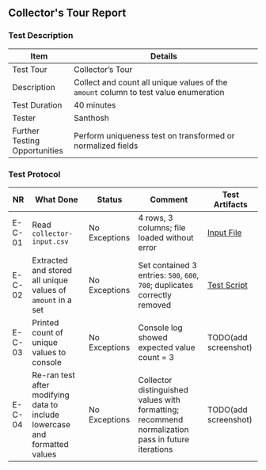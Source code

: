 ## **Collector's Tour Report**

### Test Description

| Item                               | Details                                                                              |
| ---------------------------------- | ------------------------------------------------------------------------------------ |
| Test Tour                          | Collector’s Tour                                                                     |
| Description                        | Collect and count all unique values of the `amount` column to test value enumeration |
| Test Duration                      | 40 minutes                                                                           |
| Tester                             | Santhosh                                                                             |
| Further Testing <br> Opportunities | Perform uniqueness test on transformed or normalized fields                          |

### Test Protocol

| NR  | What Done                                                                  | Status        | Comment                                                                                           | Test Artifacts                                   |
| --- | -------------------------------------------------------------------------- | ------------- | ------------------------------------------------------------------------------------------------- | ------------------------------------------------ |
| E-C-01   | Read `collector-input.csv`                                                 | No Exceptions | 4 rows, 3 columns; file loaded without error                                                      | [Input File](./Tests/inputs/collector-input.csv) |
| E-C-02   | Extracted and stored all unique values of `amount` in a set                | No Exceptions | Set contained 3 entries: `500`, `600`, `700`; duplicates correctly removed                        | [Test Script](./Tests/CollectorsTour.java)       |
| E-C-03   | Printed count of unique values to console                                  | No Exceptions | Console log showed expected value count = 3                                                       | TODO(add screenshot)                             |
| E-C-04   | Re-ran test after modifying data to include lowercase and formatted values | No Exceptions | Collector distinguished values with formatting; recommend normalization pass in future iterations | TODO(add screenshot)                             |
